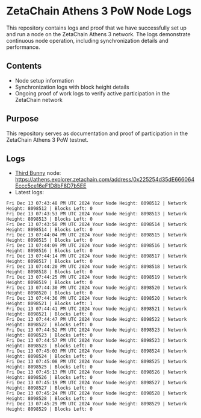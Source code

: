 # ZetaChain Athens 3 PoW Node Logs
This repository contains logs and proof that we have successfully set up and run a node on the ZetaChain Athens 3 network. The logs demonstrate continuous node operation, including synchronization details and performance.

## Contents
- Node setup information
- Synchronization logs with block height details
- Ongoing proof of work logs to verify active participation in the ZetaChain network

## Purpose
This repository serves as documentation and proof of participation in the ZetaChain Athens 3 PoW testnet.

## Logs

- [Third Bunny](https://thirdbunny.xyz/) node: https://athens.explorer.zetachain.com/address/0x225254d35dE666064Eccc5ce16eF1D8bF8D7b5EE
- Latest logs:
```
Fri Dec 13 07:43:48 PM UTC 2024 Your Node Height: 8098512 | Network Height: 8098512 | Blocks Left: 0
Fri Dec 13 07:43:53 PM UTC 2024 Your Node Height: 8098513 | Network Height: 8098513 | Blocks Left: 0
Fri Dec 13 07:43:58 PM UTC 2024 Your Node Height: 8098514 | Network Height: 8098514 | Blocks Left: 0
Fri Dec 13 07:44:04 PM UTC 2024 Your Node Height: 8098515 | Network Height: 8098515 | Blocks Left: 0
Fri Dec 13 07:44:09 PM UTC 2024 Your Node Height: 8098516 | Network Height: 8098516 | Blocks Left: 0
Fri Dec 13 07:44:14 PM UTC 2024 Your Node Height: 8098517 | Network Height: 8098517 | Blocks Left: 0
Fri Dec 13 07:44:20 PM UTC 2024 Your Node Height: 8098518 | Network Height: 8098518 | Blocks Left: 0
Fri Dec 13 07:44:25 PM UTC 2024 Your Node Height: 8098519 | Network Height: 8098519 | Blocks Left: 0
Fri Dec 13 07:44:30 PM UTC 2024 Your Node Height: 8098520 | Network Height: 8098520 | Blocks Left: 0
Fri Dec 13 07:44:36 PM UTC 2024 Your Node Height: 8098520 | Network Height: 8098521 | Blocks Left: 1
Fri Dec 13 07:44:41 PM UTC 2024 Your Node Height: 8098521 | Network Height: 8098521 | Blocks Left: 0
Fri Dec 13 07:44:47 PM UTC 2024 Your Node Height: 8098522 | Network Height: 8098522 | Blocks Left: 0
Fri Dec 13 07:44:52 PM UTC 2024 Your Node Height: 8098523 | Network Height: 8098523 | Blocks Left: 0
Fri Dec 13 07:44:57 PM UTC 2024 Your Node Height: 8098523 | Network Height: 8098523 | Blocks Left: 0
Fri Dec 13 07:45:03 PM UTC 2024 Your Node Height: 8098524 | Network Height: 8098524 | Blocks Left: 0
Fri Dec 13 07:45:08 PM UTC 2024 Your Node Height: 8098525 | Network Height: 8098525 | Blocks Left: 0
Fri Dec 13 07:45:13 PM UTC 2024 Your Node Height: 8098526 | Network Height: 8098526 | Blocks Left: 0
Fri Dec 13 07:45:19 PM UTC 2024 Your Node Height: 8098527 | Network Height: 8098527 | Blocks Left: 0
Fri Dec 13 07:45:24 PM UTC 2024 Your Node Height: 8098528 | Network Height: 8098528 | Blocks Left: 0
Fri Dec 13 07:45:29 PM UTC 2024 Your Node Height: 8098529 | Network Height: 8098529 | Blocks Left: 0
```
